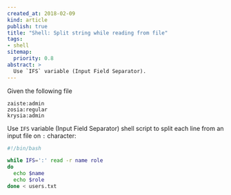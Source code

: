 ```yaml
---
created_at: 2018-02-09
kind: article
publish: true
title: "Shell: Split string while reading from file"
tags:
- shell
sitemap:
  priority: 0.8
abstract: >
  Use `IFS` variable (Input Field Separator).
---
```


Given the following file

```
zaiste:admin
zosia:regular
krysia:admin
```

Use `IFS` variable (Input Field Separator) shell script to split each line from an input file on `:` character:

```bash
#!/bin/bash

while IFS=':' read -r name role
do
  echo $name
  echo $role
done < users.txt
```
```
```
